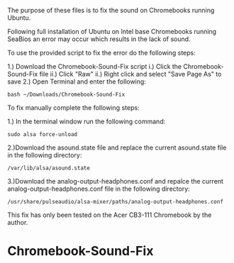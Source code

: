 The purpose of these files is to fix the sound on Chromebooks running Ubuntu.

Following full installation of Ubuntu on Intel base Chromebooks running SeaBios an error may occur which results in the lack of sound.

To use the provided script to fix the error do the following steps:

1.) Download the Chromebook-Sound-Fix script
	i.) 	Click the Chromebook-Sound-Fix file
	ii.)	Click "Raw"
	ii.)	Right click and select "Save Page As" to save
2.) Open Terminal and enter the following:
	
	bash ~/Downloads/Chromebook-Sound-Fix


To fix manually complete the following steps:

1.) In the terminal window run the following command:
	
	sudo alsa force-unload

2.)Download the asound.state file and replace the current asound.state file in the following directory:

	/var/lib/alsa/asound.state

3.)Download the analog-output-headphones.conf and repalce the current analog-output-headphones.conf file in the following directory:

	/usr/share/pulseaudio/alsa-mixer/paths/analog-output-headphones.conf

This fix has only been tested on the Acer CB3-111 Chromebook by the author.
# Chromebook-Sound-Fix
